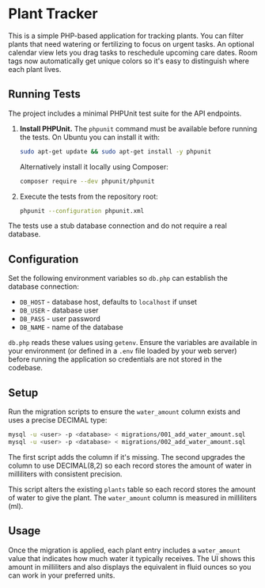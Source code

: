 # Plant Tracker

This is a simple PHP-based application for tracking plants.
You can filter plants that need watering or fertilizing to focus on urgent tasks.
An optional calendar view lets you drag tasks to reschedule upcoming care dates.
Room tags now automatically get unique colors so it's easy to distinguish where each plant lives.

## Running Tests

The project includes a minimal PHPUnit test suite for the API endpoints.

1. **Install PHPUnit.** The `phpunit` command must be available before running the tests.
   On Ubuntu you can install it with:
   ```bash
   sudo apt-get update && sudo apt-get install -y phpunit
   ```
   Alternatively install it locally using Composer:
   ```bash
   composer require --dev phpunit/phpunit
   ```
2. Execute the tests from the repository root:
   ```bash
   phpunit --configuration phpunit.xml
   ```

The tests use a stub database connection and do not require a real database.

## Configuration

Set the following environment variables so `db.php` can establish the database connection:

- `DB_HOST` - database host, defaults to `localhost` if unset
- `DB_USER` - database user
- `DB_PASS` - user password
- `DB_NAME` - name of the database

`db.php` reads these values using `getenv`. Ensure the variables are available in
your environment (or defined in a `.env` file loaded by your web server) before
running the application so credentials are not stored in the codebase.

## Setup

Run the migration scripts to ensure the `water_amount` column exists and uses a
precise DECIMAL type:

```bash
mysql -u <user> -p <database> < migrations/001_add_water_amount.sql
mysql -u <user> -p <database> < migrations/002_add_water_amount.sql
```

The first script adds the column if it's missing. The second upgrades the
column to use DECIMAL(8,2) so each record stores the amount of water in
milliliters with consistent precision.

This script alters the existing `plants` table so each record stores the amount
of water to give the plant. The `water_amount` column is measured in
milliliters (ml).

## Usage

Once the migration is applied, each plant entry includes a `water_amount` value
that indicates how much water it typically receives. The UI shows this amount in
milliliters and also displays the equivalent in fluid ounces so you can work in
your preferred units.


